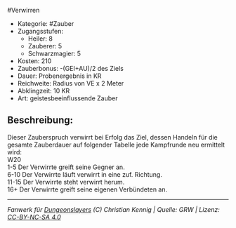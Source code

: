 #Verwirren  
- Kategorie: #Zauber  
- Zugangsstufen:  
  - Heiler: 8  
  - Zauberer: 5  
  - Schwarzmagier: 5  
- Kosten: 210  
- Zauberbonus: -(GEI+AU)/2 des Ziels  
- Dauer: Probenergebnis in KR  
- Reichweite: Radius von VE x 2 Meter  
- Abklingzeit: 10 KR  
- Art: geistesbeeinflussende Zauber     

## Beschreibung:
Dieser Zauberspruch verwirrt bei Erfolg das Ziel, dessen Handeln für die gesamte Zauberdauer auf folgender Tabelle jede Kampfrunde neu ermittelt wird:<br>W20<br>1-5 Der Verwirrte greift seine Gegner an.<br>6-10 Der Verwirrte läuft verwirrt in eine zuf. Richtung.<br>11-15 Der Verwirrte steht verwirrt herum.<br>16+ Der Verwirrte greift seine eigenen Verbündeten an.


___
*Fanwerk für [Dungeonslayers](https://www.dungeonslayers.net/) (C) Christian Kennig | Quelle: GRW | Lizenz: [CC-BY-NC-SA 4.0](https://creativecommons.org/licenses/by-nc-sa/4.0/deed.de)*